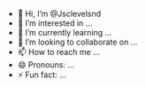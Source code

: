 - 👋 Hi, I’m @Jsclevelsnd
- 👀 I’m interested in ...
- 🌱 I’m currently learning ...
- 💞️ I’m looking to collaborate on ...
- 📫 How to reach me ...
- 😄 Pronouns: ...
- ⚡ Fun fact: ...

<!---
Jsclevelsnd/Jsclevelsnd is a ✨ special ✨ repository because its `README.md` (this file) appears on your GitHub profile.
You can click the Preview link to take a look at your changes.
--->
